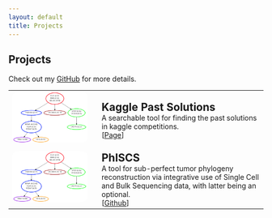 ```yaml
---
layout: default
title: Projects
---
```


## Projects

Check out my [GitHub](https://github.com/faridrashidi) for more details.

<table style="width: 100%;">
	<tbody>
		<tr>
			<td style="vertical-align:middle;">
				<img src="/assets/phiscs.png" style="border-radius:10%; max-height:150px; max-width:150px;">
			</td>
			<td style="width:100%; vertical-align:middle; padding-left:20px; padding-top:10px; ">
				<h2 style="margin: 0">Kaggle Past Solutions</h2>
				<p style="margin: 0">A searchable tool for finding the past solutions in kaggle competitions.</p>
				[<a target="_blank" href="https://faridrashidi.github.io/kaggle/">Page</a>]
			</td>
		</tr>
		<tr>
			<td style="vertical-align:middle;">
				<img src="/assets/phiscs.png" style="border-radius:10%; max-height:150px; max-width:150px;">
			</td>
			<!-- <td style="width:100%; vertical-align:middle; padding-left:20px; padding-top:10px; background-color: #f3f3f3; "> -->
				<td style="width:100%; vertical-align:middle; padding-left:20px; padding-top:10px; ">
				<h2 style="margin: 0">PhISCS</h2>
				<p style="margin: 0">A tool for sub-perfect tumor phylogeny reconstruction via integrative use of Single Cell and Bulk Sequencing data, with latter being an optional.</p>
				[<a href="https://github.com/haghshenas/PhISCS">Github</a>]
			</td>
		</tr>
	</tbody>
</table>
